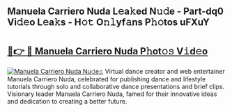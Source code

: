 ## Manuela Carriero Nuda L𝚎a𝚔ed N𝚞𝚍e - Part-dq0 Vi𝚍𝚎o L𝚎a𝚔s - H𝚘𝚝 O𝚗𝚕yf𝚊ns P𝚑𝚘tos uFXuY

# <h2><a href="http://kf1dna1.oniu.top/?m=Manuela+Carriero+Nuda">🔗👉 🔴 Manuela Carriero Nuda P𝚑ot𝚘𝚜 V𝚒d𝚎o</a></h2>

[![Manuela Carriero Nuda Nu𝚍e𝚜](https://i.imgur.com/0qMVB7G.gif)](http://kf1dna1.oniu.top/?m=Manuela+Carriero+Nuda)
Virtual dance creator and web entertainer Manuela Carriero Nuda, celebrated for publishing dance and lifestyle tutorials through solo and collaborative dance presentations and brief clips. Visionary leader Manuela Carriero Nuda, famed for their innovative ideas and dedication to creating a better future.  
